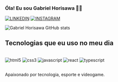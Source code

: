 ### Óla! Eu sou Gabriel Horisawa 🖐🏻

[![LINKEDIN](https://img.shields.io/badge/LinkedIn-0077B5?style=for-the-badge&logo=linkedin&logoColor=white)](https://www.linkedin.com/in/gabrielhorisawa/)
[![INSTAGRAM](https://img.shields.io/badge/Instagram-E4405F?style=for-the-badge&logo=instagram&logoColor=white)](https://instagram.com/@gabrielhorisawa)

![Gabriel Horisawa GitHub stats](https://github-readme-stats.vercel.app/api?username=DevHiroo&show_icons=true&theme=radical)

## Tecnologias que eu uso no meu dia
<div style='display: inline_block'><br>
  <img align='center' alt='html5' src='https://img.shields.io/badge/HTML5-E34F26?style=for-the-badge&logo=html5&logoColor=white'>
  <img align='center' alt='css3' src='https://img.shields.io/badge/CSS3-1572B6?style=for-the-badge&logo=css3&logoColor=white'>
  <img align='center' alt='javascript' src='https://img.shields.io/badge/JavaScript-F7DF1E?style=for-the-badge&logo=javascript&logoColor=black'>
  <img align='center' alt='react' src='https://img.shields.io/badge/React-20232A?style=for-the-badge&logo=react&logoColor=61DAFB'>
  <img align='center' alt='typescript' src='https://img.shields.io/badge/TypeScript-007ACC?style=for-the-badge&logo=typescript&logoColor=white'>
</div><br>

Apaixonado por tecnologia, esporte e videogame.


